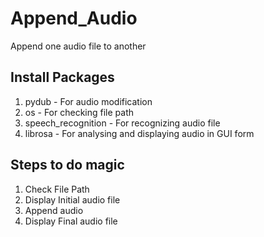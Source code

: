 # Append_Audio
Append one audio file to another

## Install Packages
1. pydub - For audio modification
2. os - For checking file path
3. speech_recognition - For recognizing audio file
4. librosa - For analysing and displaying audio in GUI form

## Steps to do magic
1. Check File Path
2. Display Initial audio file
3. Append audio
4. Display Final audio file
